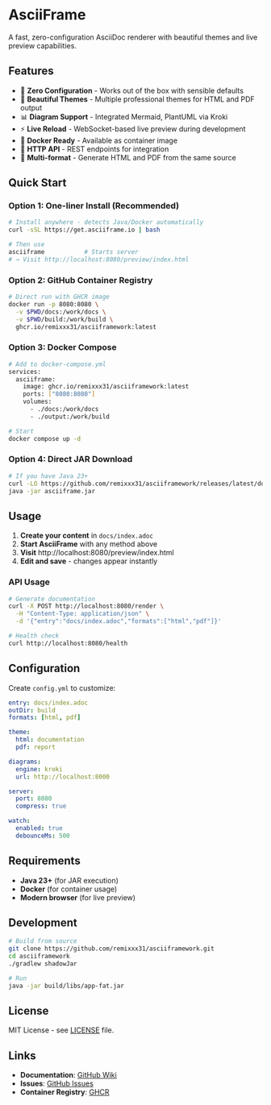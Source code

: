 # AsciiFrame

A fast, zero-configuration AsciiDoc renderer with beautiful themes and live preview capabilities.

## Features

- 🚀 **Zero Configuration** - Works out of the box with sensible defaults
- 🎨 **Beautiful Themes** - Multiple professional themes for HTML and PDF output
- 📊 **Diagram Support** - Integrated Mermaid, PlantUML via Kroki
- ⚡ **Live Reload** - WebSocket-based live preview during development
- 🐳 **Docker Ready** - Available as container image
- 🔧 **HTTP API** - REST endpoints for integration
- 📱 **Multi-format** - Generate HTML and PDF from the same source

## Quick Start

### Option 1: One-liner Install (Recommended)

```bash
# Install anywhere - detects Java/Docker automatically
curl -sSL https://get.asciiframe.io | bash

# Then use
asciiframe           # Starts server
# → Visit http://localhost:8080/preview/index.html
```

### Option 2: GitHub Container Registry

```bash
# Direct run with GHCR image
docker run -p 8080:8080 \
  -v $PWD/docs:/work/docs \
  -v $PWD/build:/work/build \
  ghcr.io/remixxx31/asciiframework:latest
```

### Option 3: Docker Compose

```bash
# Add to docker-compose.yml
services:
  asciiframe:
    image: ghcr.io/remixxx31/asciiframework:latest
    ports: ["8080:8080"]
    volumes:
      - ./docs:/work/docs
      - ./output:/work/build

# Start
docker compose up -d
```

### Option 4: Direct JAR Download

```bash
# If you have Java 23+
curl -LO https://github.com/remixxx31/asciiframework/releases/latest/download/asciiframe.jar
java -jar asciiframe.jar
```

## Usage

1. **Create your content** in `docs/index.adoc`
2. **Start AsciiFrame** with any method above
3. **Visit** http://localhost:8080/preview/index.html
4. **Edit and save** - changes appear instantly

### API Usage

```bash
# Generate documentation
curl -X POST http://localhost:8080/render \
  -H "Content-Type: application/json" \
  -d '{"entry":"docs/index.adoc","formats":["html","pdf"]}'

# Health check
curl http://localhost:8080/health
```

## Configuration

Create `config.yml` to customize:

```yaml
entry: docs/index.adoc
outDir: build
formats: [html, pdf]

theme:
  html: documentation
  pdf: report

diagrams:
  engine: kroki
  url: http://localhost:8000

server:
  port: 8080
  compress: true

watch:
  enabled: true
  debounceMs: 500
```

## Requirements

- **Java 23+** (for JAR execution)
- **Docker** (for container usage)
- **Modern browser** (for live preview)

## Development

```bash
# Build from source
git clone https://github.com/remixxx31/asciiframework.git
cd asciiframework
./gradlew shadowJar

# Run
java -jar build/libs/app-fat.jar
```

## License

MIT License - see [LICENSE](LICENSE) file.

## Links

- **Documentation**: [GitHub Wiki](https://github.com/remixxx31/asciiframework/wiki)
- **Issues**: [GitHub Issues](https://github.com/remixxx31/asciiframework/issues)
- **Container Registry**: [GHCR](https://ghcr.io/remixxx31/asciiframework)